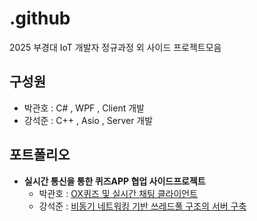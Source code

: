 # .github

2025 부경대 IoT 개발자 정규과정 외 사이드 프로젝트모음

## 구성원
- 박관호 : C# , WPF , Client 개발
- 강석준 : C++ , Asio , Server 개발


## 포트폴리오
- **실시간 통신을 통한 퀴즈APP 협업 사이드프로젝트**
  - 박관호 : [OX퀴즈 및 실시간 채팅 클라이언트](https://github.com/2025-IoT-GOATs/OX_Game_Client)
  - 강석준 : [비동기 네트워킹 기반 쓰레드풀 구조의 서버 구축](https://github.com/2025-IoT-GOATs/Async_Server_temp01)
